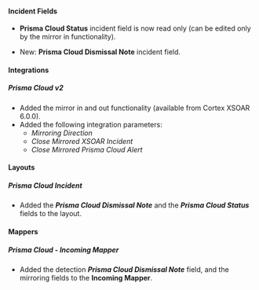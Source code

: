 
#### Incident Fields

- **Prisma Cloud Status** incident field is now read only (can be edited only by the mirror in functionality).

- New: **Prisma Cloud Dismissal Note** incident field.


#### Integrations

##### Prisma Cloud v2

- Added the mirror in and out functionality (available from Cortex XSOAR 6.0.0).
- Added the following integration parameters:
    - *Mirroring Direction*
    - *Close Mirrored XSOAR Incident*
    - *Close Mirrored Prisma Cloud Alert*

#### Layouts

##### Prisma Cloud Incident

- Added the ***Prisma Cloud Dismissal Note*** and the ***Prisma Cloud Status*** fields to the layout. 

#### Mappers

##### Prisma Cloud - Incoming Mapper

- Added the detection ***Prisma Cloud Dismissal Note*** field, and the mirroring fields to the **Incoming Mapper**.
